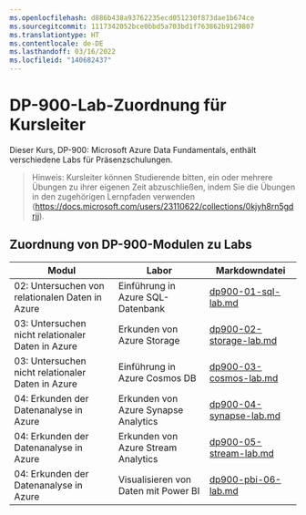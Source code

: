 ```yaml
---
ms.openlocfilehash: d886b438a93762235ecd051230f873dae1b674ce
ms.sourcegitcommit: 1117342052bce0bbd5a703bd1f763862b9129807
ms.translationtype: HT
ms.contentlocale: de-DE
ms.lasthandoff: 03/16/2022
ms.locfileid: "140682437"
---
```

# <a name="dp-900-trainer-lab-mapping"></a>DP-900-Lab-Zuordnung für Kursleiter

Dieser Kurs, DP-900: Microsoft Azure Data Fundamentals, enthält verschiedene Labs für Präsenzschulungen. 

> Hinweis: Kursleiter können Studierende bitten, ein oder mehrere Übungen zu ihrer eigenen Zeit abzuschließen, indem Sie die Übungen in den zugehörigen Lernpfaden verwenden (https://docs.microsoft.com/users/23110622/collections/0kjyh8rn5gdrjj). 

## <a name="dp-900-module-mapping-to-labs"></a>Zuordnung von DP-900-Modulen zu Labs

| Modul | Labor | Markdowndatei |
| --- | --- | --- |
| 02: Untersuchen von relationalen Daten in Azure | Einführung in Azure SQL-Datenbank | [dp900-01-sql-lab.md](https://github.com/MicrosoftLearning/DP-900T00A-Azure-Data-Fundamentals/blob/master/Instructions/Labs/dp900-01-sql-lab.md) |
| 03: Untersuchen nicht relationaler Daten in Azure | Erkunden von Azure Storage | [dp900-02-storage-lab.md](https://github.com/MicrosoftLearning/DP-900T00A-Azure-Data-Fundamentals/blob/master/Instructions/Labs/dp900-02-storage-lab.md) |
| 03: Untersuchen nicht relationaler Daten in Azure| Einführung in Azure Cosmos DB  | [dp900-03-cosmos-lab.md](https://github.com/MicrosoftLearning/DP-900T00A-Azure-Data-Fundamentals/blob/master/Instructions/Labs/dp900-03-cosmos-lab.md) |
| 04: Erkunden der Datenanalyse in Azure | Erkunden von Azure Synapse Analytics | [dp900-04-synapse-lab.md](https://github.com/MicrosoftLearning/DP-900T00A-Azure-Data-Fundamentals/blob/master/Instructions/Labs/dp900-04-synapse-lab.md) |
| 04: Erkunden der Datenanalyse in Azure | Erkunden von Azure Stream Analytics | [dp900-05-stream-lab.md](https://github.com/MicrosoftLearning/DP-900T00A-Azure-Data-Fundamentals/blob/master/Instructions/Labs/dp900-05-stream-lab.md) |
| 04: Erkunden der Datenanalyse in Azure | Visualisieren von Daten mit Power BI | [dp900-pbi-06-lab.md](https://github.com/MicrosoftLearning/DP-900T00A-Azure-Data-Fundamentals/blob/master/Instructions/Labs/dp900-pbi-06-lab.md) |
